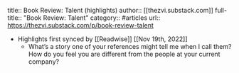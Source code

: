 title:: Book Review: Talent (highlights)
author:: [[thezvi.substack.com]]
full-title:: "Book Review: Talent"
category:: #articles
url:: https://thezvi.substack.com/p/book-review-talent

- Highlights first synced by [[Readwise]] [[Nov 19th, 2022]]
	- What’s a story one of your references might tell me when I call them? How do you feel you are different from the people at your current company?